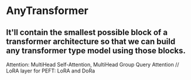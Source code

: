 # AnyTransformer
It'll contain the smallest possible block of a transformer architecture so that we can build any transformer type model using those blocks.
--
Attention: MultiHead Self-Attention, MultiHead Group Query Attention
//
LoRA layer for PEFT: LoRA and DoRa

